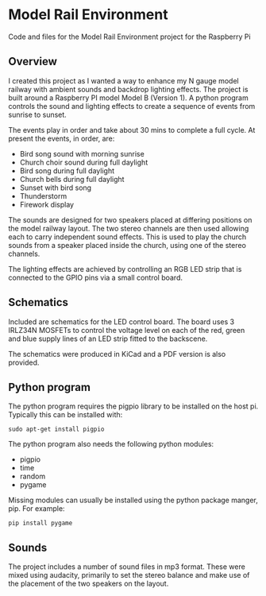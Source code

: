 # Model Rail Environment
Code and files for the Model Rail Environment project for the Raspberry Pi

## Overview
I created this project as I wanted a way to enhance my N gauge model railway with ambient sounds and backdrop lighting effects. The project is built around a Raspberry PI model Model B (Version 1). A python program controls the sound and lighting effects to create a sequence of events from sunrise to sunset.

The events play in order and take about 30 mins to complete a full cycle. At present the events, in order, are:
- Bird song sound with morning sunrise
- Church choir sound during full daylight
- Bird song during full daylight
- Church bells during full daylight
- Sunset with bird song 
- Thunderstorm
- Firework display

The sounds are designed for two speakers placed at differing positions on the model railway layout. The two stereo channels are then used allowing each to carry independent sound effects. This is used to play the church sounds from a speaker placed inside the church, using one of the stereo channels.

The lighting effects are achieved by controlling an RGB LED strip that is connected to the GPIO pins via a small control board.

## Schematics
Included are schematics for the LED control board. The board uses 3 IRLZ34N MOSFETs to control the voltage level on each of the red, green and blue supply lines of an LED strip fitted to the backscene.

The schematics were produced in KiCad and a PDF version is also provided.

## Python program
The python program requires the pigpio library to be installed on the host pi. Typically this can be installed with:
```
sudo apt-get install pigpio
```
The python program also needs the following python modules:
- pigpio
- time
- random
- pygame

Missing modules can usually be installed using the python package manger, pip. For example:
```
pip install pygame
```
## Sounds
The project includes a number of sound files in mp3 format. These were mixed using audacity, primarily to set the stereo balance and make use of the placement of the two speakers on the layout.
